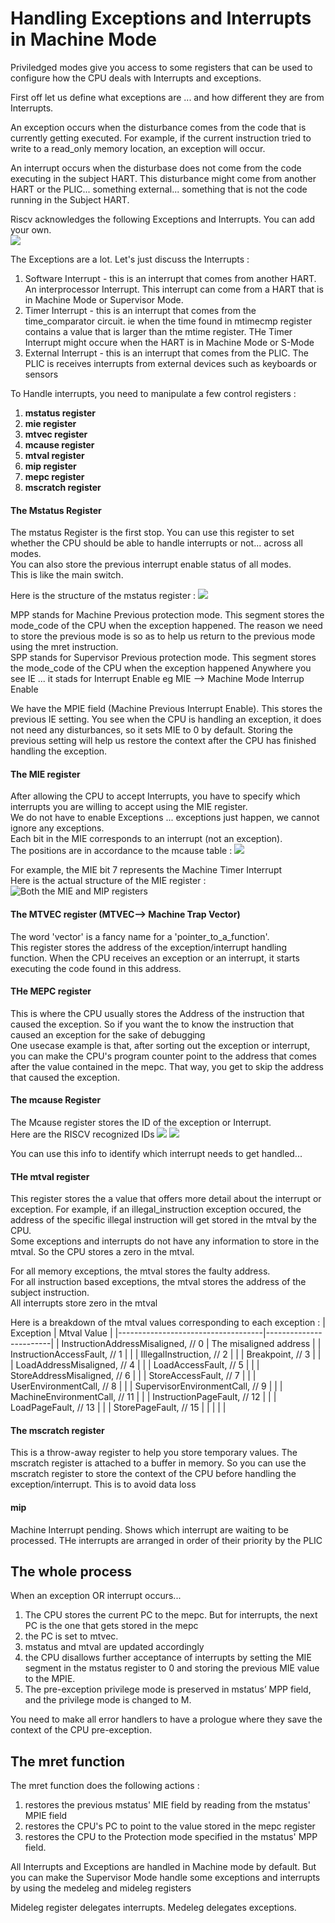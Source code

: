 # Handling Exceptions and Interrupts in Machine Mode

Priviledged modes give you access to some registers that can be used to configure how the CPU deals with Interrupts and exceptions. 

First off let us define what exceptions are ... and how different they are from Interrupts.  

An exception occurs when the disturbance comes from the code that is currently getting executed. For example, if the current instruction tried to write to a read_only memory location, an exception will occur.   

An interrupt occurs when the disturbase does not come from the code executing in the subject HART. This disturbance might come from another HART or the PLIC... something external... something that is not the code running in the Subject HART.   

Riscv acknowledges the following Exceptions and Interrupts. You can add your own.  
![](images/RISCV/supported_exceptions_and_interrupts.png)   


The Exceptions are a lot. Let's just discuss the Interrupts :   
1. Software Interrupt - this is an interrupt that comes from another HART. An interprocessor Interrupt. This interrupt can come from a HART that is in Machine Mode or Supervisor Mode.
2. Timer Interrupt - this is an interrupt that comes from the time_comparator circuit. ie when the time found in mtimecmp register contains a value that is larger than the mtime register. THe Timer Interrupt might occure when the HART is in Machine Mode or S-Mode
3. External Interrupt - this is an interrupt that comes from the PLIC. The PLIC is receives interrupts from external devices such as keyboards or sensors


To Handle interrupts, you need to manipulate a few control registers :
1. **mstatus register**
2. **mie register**
3. **mtvec register**
4. **mcause register**
5. **mtval register**
6. **mip register**
7. **mepc register**
8. **mscratch register**

   

#### The Mstatus Register 
The mstatus Register is the first stop. You can use this register to set whether the CPU should be able to handle interrupts or not... across all modes.      
You can also store the previous interrupt enable status of all modes.   
This is like the main switch.   

Here is the structure of the mstatus register :
![](images/RISCV/mstatus_register_simple.png)

MPP stands for Machine Previous protection mode. This segment stores the mode_code of the CPU when the exception happened. The reason we need to store the previous mode is so as to help us return to the previous mode using the mret instruction.    
SPP stands for Supervisor Previous protection mode. This segment stores the mode_code of the CPU when the exception happened
Anywhere you see IE ... it stads for Interrupt Enable eg MIE --> Machine Mode Interrup Enable   

We have the MPIE field (Machine Previous Interrupt Enable). This stores the previous IE setting. You see when the CPU is handling an exception, it does not need any disturbances, so it sets MIE to 0 by default. Storing the previous setting will help us restore the context after the CPU has finished handling the exception.  

#### The MIE register
After allowing the CPU to accept Interrupts, you have to specify which interrupts you are willing to accept using the MIE register.  
We do not have to enable Exceptions ... exceptions just happen, we cannot ignore any exceptions.    
Each bit in the MIE corresponds to an interrupt (not an exception).  
The positions are in accordance to the mcause table :
![](images/mcause_asynchronous_interrupts.png)

For example, the MIE bit 7 represents the Machine Timer Interrupt   
Here is the actual structure of the MIE register :  
![Both the MIE and MIP registers](images/RISCV/MIE%20register%20and%20MIP%20register.png)

#### The MTVEC register (MTVEC--> Machine Trap Vector)
The word 'vector' is a fancy name for a 'pointer_to_a_function'.    
This register stores the address of the exception/interrupt handling function. When the CPU receives an exception or an interrupt, it starts executing the code found in this address.

#### THe MEPC register  
This is where the CPU usually stores the Address of the instruction that caused the exception. So if you want the to know the instruction that caused an exception for the sake of debugging    
One usecase example is that, after sorting out the exception or interrupt, you can make the CPU's program counter point to the address that comes after the value contained in the mepc. That way, you get to skip the address that caused the exception.   

#### The mcause Register
The Mcause register stores the ID of the exception or Interrupt.    
Here are the RISCV recognized IDs
![](images/mcause_asynchronous_interrupts.png)
![](images/mcause_synchronous_interrupts.png)

You can use this info to identify which interrupt needs to get handled...

#### THe mtval register
This register stores the a value that offers more detail about the interrupt or exception. For example, if an illegal_instruction exception occured, the address of the specific illegal instruction will get stored in the mtval by the CPU.   
Some exceptions and interrupts do not have any information to store in the mtval. So the CPU stores a zero in the mtval.  

For all memory exceptions, the mtval stores the faulty address.  
For all instruction based exceptions, the mtval stores the address of the subject instruction.  
All interrupts store zero in the mtval

Here is a breakdown of the mtval values corresponding to each exception :
| Exception                          | Mtval Value            |
|------------------------------------|------------------------|
| InstructionAddressMisaligned, // 0 | The misaligned address |
| InstructionAccessFault, // 1       |                        |
| IllegalInstruction, // 2           |                        |
| Breakpoint, // 3                   |                        |
| LoadAddressMisaligned, // 4        |                        |
| LoadAccessFault, // 5              |                        |
| StoreAddressMisaligned, // 6       |                        |
| StoreAccessFault, // 7             |                        |
| UserEnvironmentCall, // 8          |                        |
| SupervisorEnvironmentCall, // 9    |                        |
| MachineEnvironmentCall, // 11      |                        |
| InstructionPageFault, // 12        |                        |
| LoadPageFault, // 13               |                        |
| StorePageFault, // 15              |                        |
|                                    |                        |



#### The mscratch register
This is a throw-away register to help you store temporary values. The mscratch register is attached to a buffer in memory. So you can use the mscratch register to store the context of the CPU before handling the exception/interrupt. This is to avoid data loss

#### mip
Machine Interrupt pending. Shows which interrupt are waiting to be processed. THe interrupts are arranged in order of their priority by the PLIC


## The whole process

When an exception OR interrupt occurs...
1. The CPU stores the current PC to the mepc. But for interrupts, the next PC is the one that gets stored in the mepc
2. the PC is set to mtvec. 
3. mstatus and mtval are updated accordingly
4. the CPU disallows further acceptance of interrupts by setting the MIE segment in the mstatus register to 0 and storing the previous MIE value to the MPIE.
5. The pre-exception privilege mode is preserved in mstatus’ MPP field, and the privilege mode is changed to M.

You need to make all error handlers to have a prologue where they save the context of the CPU pre-exception.    

## The mret function
The mret function does the following actions :
1. restores the previous mstatus' MIE field by reading from the mstatus' MPIE field
2. restores the CPU's PC to point to the value stored in the mepc register
3. restores the CPU to the Protection mode specified in the mstatus' MPP field.


All Interrupts and Exceptions are handled in Machine mode by default. But you can make the Supervisor Mode handle some exceptions and interrupts by using the medeleg and mideleg registers  

Mideleg register delegates interrupts. Medeleg delegates exceptions.


